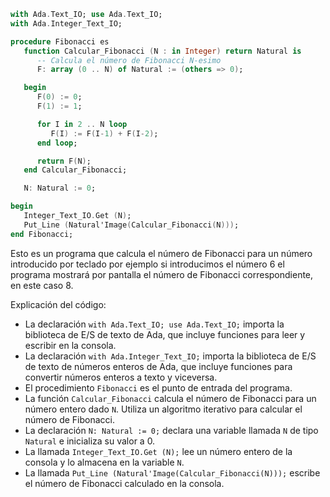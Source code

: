 ```ada
with Ada.Text_IO; use Ada.Text_IO;
with Ada.Integer_Text_IO;

procedure Fibonacci es
   function Calcular_Fibonacci (N : in Integer) return Natural is
      -- Calcula el número de Fibonacci N-esimo
      F: array (0 .. N) of Natural := (others => 0);

   begin
      F(0) := 0;
      F(1) := 1;

      for I in 2 .. N loop
         F(I) := F(I-1) + F(I-2);
      end loop;

      return F(N);
   end Calcular_Fibonacci;

   N: Natural := 0;

begin
   Integer_Text_IO.Get (N);
   Put_Line (Natural'Image(Calcular_Fibonacci(N)));
end Fibonacci;

```
Esto es un programa que calcula el número de Fibonacci para un número introducido por teclado por ejemplo si introducimos el número 6 el programa mostrará por pantalla el número de Fibonacci correspondiente, en este caso 8.

Explicación del código:

* La declaración `with Ada.Text_IO; use Ada.Text_IO;` importa la biblioteca de E/S de texto de Ada, que incluye funciones para leer y escribir en la consola.
* La declaración `with Ada.Integer_Text_IO;` importa la biblioteca de E/S de texto de números enteros de Ada, que incluye funciones para convertir números enteros a texto y viceversa.
* El procedimiento `Fibonacci` es el punto de entrada del programa.
* La función `Calcular_Fibonacci` calcula el número de Fibonacci para un número entero dado `N`. Utiliza un algoritmo iterativo para calcular el número de Fibonacci.
* La declaración `N: Natural := 0;` declara una variable llamada `N` de tipo `Natural` e inicializa su valor a 0.
* La llamada `Integer_Text_IO.Get (N);` lee un número entero de la consola y lo almacena en la variable `N`.
* La llamada `Put_Line (Natural'Image(Calcular_Fibonacci(N)));` escribe el número de Fibonacci calculado en la consola.
